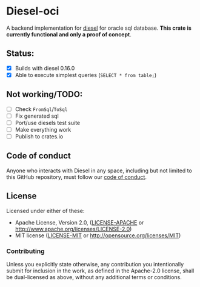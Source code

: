 # Diesel-oci

A backend implementation for [diesel](https://github.com/diesel-rs/diesel) for oracle sql database. **This crate is currently functional and only a proof of concept**.

## Status:

- [x] Builds with diesel 0.16.0
- [x] Able to execute simplest queries (`SELECT * from table;`)

## Not working/TODO:

- [ ] Check `FromSql`/`ToSql`
- [ ] Fix generated sql
- [ ] Port/use diesels test suite
- [ ] Make everything work
- [ ] Publish to crates.io

## Code of conduct

Anyone who interacts with Diesel in any space, including but not limited to
this GitHub repository, must follow our [code of conduct](https://github.com/diesel-rs/diesel/blob/master/code_of_conduct.md).

## License

Licensed under either of these:

 * Apache License, Version 2.0, ([LICENSE-APACHE](LICENSE-APACHE) or
   http://www.apache.org/licenses/LICENSE-2.0)
 * MIT license ([LICENSE-MIT](LICENSE-MIT) or
   http://opensource.org/licenses/MIT)

### Contributing

Unless you explicitly state otherwise, any contribution you intentionally submit
for inclusion in the work, as defined in the Apache-2.0 license, shall be
dual-licensed as above, without any additional terms or conditions.
